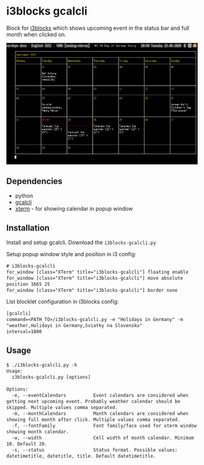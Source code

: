 # i3blocks gcalcli

Block for [i3blocks](https://github.com/vivien/i3blocks) which shows upcoming event in the status bar and full month when clicked on.

![screenshot](screenshot.png)

## Dependencies
- python
- [gcalcli](https://github.com/insanum/gcalcli)
- [xterm](https://invisible-island.net/xterm/) - for showing calendar in popup window

## Installation
Install and setup gcalcli.
Download the `i3blocks-gcalcli.py`

Setup popup window style and position in i3 config:
```
# i3blocks-gcalcli
for_window [class="XTerm" title="i3blocks-gcalcli"] floating enable
for_window [class="XTerm" title="i3blocks-gcalcli"] move absolute position 1665 25
for_window [class="XTerm" title="i3blocks-gcalcli"] border none
```

List blocklet configuration in i3blocks config:
```
[gcalcli]
command=<PATH_TO>/i3blocks-gcalcli.py -e "Holidays in Germany" -m "weather,Holidays in Germany,Sviatky na Slovensku" 
interval=1800
```

## Usage

```
$ ./i3blocks-gcalcli.py -h
Usage:
  i3blocks-gcalcli.py [options]

Options:
  -e, --eventCalendars          Event calendars are considered when getting next upcoming event. Probably weather calendar should be skipped. Multiple values comma separated.
  -m, --monthCalendars          Month calendars are considered when showing full month after click. Multiple values comma separated.
  -f, --fontFamily              Font family/face used for xterm window showing month calendar.
  -w, --width                   Cell width of month calendar. Minimum 10. Default 20.
  -s, --status                  Status format. Possible values: datetimetitle, datetitle, title. Default datetimetitle.
```
